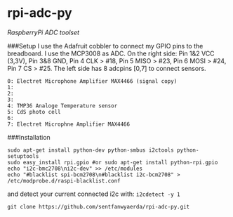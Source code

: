 rpi-adc-py
==========

*RaspberryPi ADC toolset*

###Setup
I use the Adafruit cobbler to connect my GPIO pins to the breadboard. I use the MCP3008 as ADC. On the right side: Pin 1&2 VCC (3,3V), Pin 3&8 GND, Pin 4 CLK > #18, Pin 5 MISO > #23, Pin 6 MOSI > #24, Pin 7 CS > #25. The left side has 8 adcpins [0,7] to connect sensors.
```
0: Electret Microphone Amplifier MAX4466 (signal copy)
1:
2:
3:
4: TMP36 Analoge Temperature sensor
5: CdS photo cell
6: 
7: Electret Microphne Amplifier MAX4466
```

###Installation
```
sudo apt-get install python-dev python-smbus i2ctools python-setuptools
sudo easy_install rpi.gpio #or sudo apt-get install python-rpi.gpio
echo "i2c-bmc2708\ni2c-dev" >> /etc/modules
echo "#blacklist spi-bcm2708\n#blacklist i2c-bcm2708" > /etc/modprobe.d/raspi-blacklist.conf
```
and detect your current connected i2c with: ``i2cdetect -y 1``

```git clone https://github.com/sentfanwyaerda/rpi-adc-py.git```
